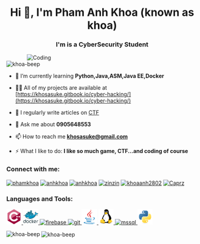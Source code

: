 <h1 align="center">Hi 👋, I'm Pham Anh Khoa (known as khoa)</h1>
<h3 align="center">I'm is a CyberSecurity Student</h3>
<img align="right" alt="Coding" width="400" src="https://user-images.githubusercontent.com/78724676/107845321-998ad500-6e00-11eb-8f60-a90db837bdb2.gif" style="vertical-align:middle;margin:0px 50px">
<p align="left"> <img src="https://komarev.com/ghpvc/?username=khoa-beep&label=Profile%20views&color=0e75b6&style=flat" alt="khoa-beep" /> </p>

- 🌱 I’m currently learning **Python,Java,ASM,Java EE,Docker**

- 👨‍💻 All of my projects are available at [https://khosasuke.gitbook.io/cyber-hacking/](https://khosasuke.gitbook.io/cyber-hacking/)

- 📝 I regularly write articles on [CTF](CTF)

- 💬 Ask me about **0905648553**

- 📫 How to reach me **khosasuke@gmail.com**

- ⚡ What I like to do: **I like so much game, CTF...and coding of course**

<h3 align="left">Connect with me:</h3>
<p align="left">
<a href="https://dev.to/phamkhoa" target="blank"><img align="center" src="https://raw.githubusercontent.com/rahuldkjain/github-profile-readme-generator/master/src/images/icons/Social/devto.svg" alt="phamkhoa" height="30" width="40" /></a>
<a href="https://stackoverflow.com/users/anhkhoa" target="blank"><img align="center" src="https://raw.githubusercontent.com/rahuldkjain/github-profile-readme-generator/master/src/images/icons/Social/stack-overflow.svg" alt="anhkhoa" height="30" width="40" /></a>
<a href="https://fb.com/anhkhoa" target="blank"><img align="center" src="https://raw.githubusercontent.com/rahuldkjain/github-profile-readme-generator/master/src/images/icons/Social/facebook.svg" alt="anhkhoa" height="30" width="40" /></a>
<a href="https://instagram.com/zinzin" target="blank"><img align="center" src="https://raw.githubusercontent.com/rahuldkjain/github-profile-readme-generator/master/src/images/icons/Social/instagram.svg" alt="zinzin" height="30" width="40" /></a>
<a href="https://www.leetcode.com/khoaanh2802" target="blank"><img align="center" src="https://raw.githubusercontent.com/rahuldkjain/github-profile-readme-generator/master/src/images/icons/Social/leet-code.svg" alt="khoaanh2802" height="30" width="40" /></a>
<a href="https://discord.gg/Caprz" target="blank"><img align="center" src="https://raw.githubusercontent.com/rahuldkjain/github-profile-readme-generator/master/src/images/icons/Social/discord.svg" alt="Caprz" height="30" width="40" /></a>
</p>

<h3 align="left">Languages and Tools:</h3>
<p align="left"> <a href="https://www.w3schools.com/cpp/" target="_blank" rel="noreferrer"> <img src="https://raw.githubusercontent.com/devicons/devicon/master/icons/cplusplus/cplusplus-original.svg" alt="cplusplus" width="40" height="40"/> </a> <a href="https://www.docker.com/" target="_blank" rel="noreferrer"> <img src="https://raw.githubusercontent.com/devicons/devicon/master/icons/docker/docker-original-wordmark.svg" alt="docker" width="40" height="40"/> </a> <a href="https://firebase.google.com/" target="_blank" rel="noreferrer"> <img src="https://www.vectorlogo.zone/logos/firebase/firebase-icon.svg" alt="firebase" width="40" height="40"/> </a> <a href="https://git-scm.com/" target="_blank" rel="noreferrer"> <img src="https://www.vectorlogo.zone/logos/git-scm/git-scm-icon.svg" alt="git" width="40" height="40"/> </a> <a href="https://www.java.com" target="_blank" rel="noreferrer"> <img src="https://raw.githubusercontent.com/devicons/devicon/master/icons/java/java-original.svg" alt="java" width="40" height="40"/> </a> <a href="https://www.linux.org/" target="_blank" rel="noreferrer"> <img src="https://raw.githubusercontent.com/devicons/devicon/master/icons/linux/linux-original.svg" alt="linux" width="40" height="40"/> </a> <a href="https://www.microsoft.com/en-us/sql-server" target="_blank" rel="noreferrer"> <img src="https://www.svgrepo.com/show/303229/microsoft-sql-server-logo.svg" alt="mssql" width="40" height="40"/> </a> <a href="https://www.python.org" target="_blank" rel="noreferrer"> <img src="https://raw.githubusercontent.com/devicons/devicon/master/icons/python/python-original.svg" alt="python" width="40" height="40"/> </a> </p>

<p><img align="left" src="https://github-readme-stats.vercel.app/api/top-langs?username=khoa-beep&show_icons=true&locale=en&layout=compact" alt="khoa-beep" /></p>

<p>&nbsp;<img align="center" src="https://github-readme-stats.vercel.app/api?username=khoa-beep&show_icons=true&locale=en" alt="khoa-beep" /></p>
